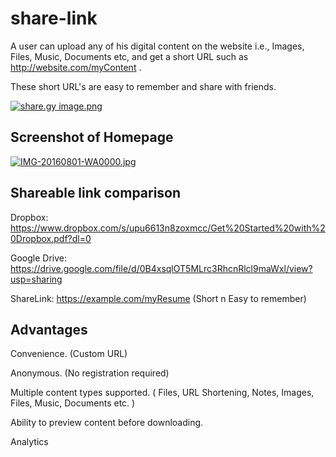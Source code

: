 # share-link
 A user can upload	any of his digital content on the website i.e., Images, Files,	Music, Documents etc,	and get a short	URL such as http://website.com/myContent .

These	short URL's	are	easy to remember and share with friends.

[![share.gy image.png](https://s29.postimg.org/jawov4fev/share_gy_image.png)](https://postimg.org/image/rgeqta3nn/)

<h2>Screenshot of Homepage</h2>

[![IMG-20160801-WA0000.jpg](https://s29.postimg.org/hwjk6ynl3/IMG_20160801_WA0000.jpg)](https://postimg.org/image/agkal5zvn/)


<h2>Shareable link comparison</h2>

Dropbox: https://www.dropbox.com/s/upu6613n8zoxmcc/Get%20Started%20with%20Dropbox.pdf?dl=0

Google Drive: https://drive.google.com/file/d/0B4xsqlOT5MLrc3RhcnRlcl9maWxl/view?usp=sharing

ShareLink: https://example.com/myResume (Short n Easy to remember)

<h2>Advantages</h2>

Convenience. (Custom URL)

Anonymous. (No registration required)

Multiple content types supported. ( Files, URL Shortening, Notes, Images, Files,	Music, Documents etc. )

Ability to preview content before downloading. 

Analytics
